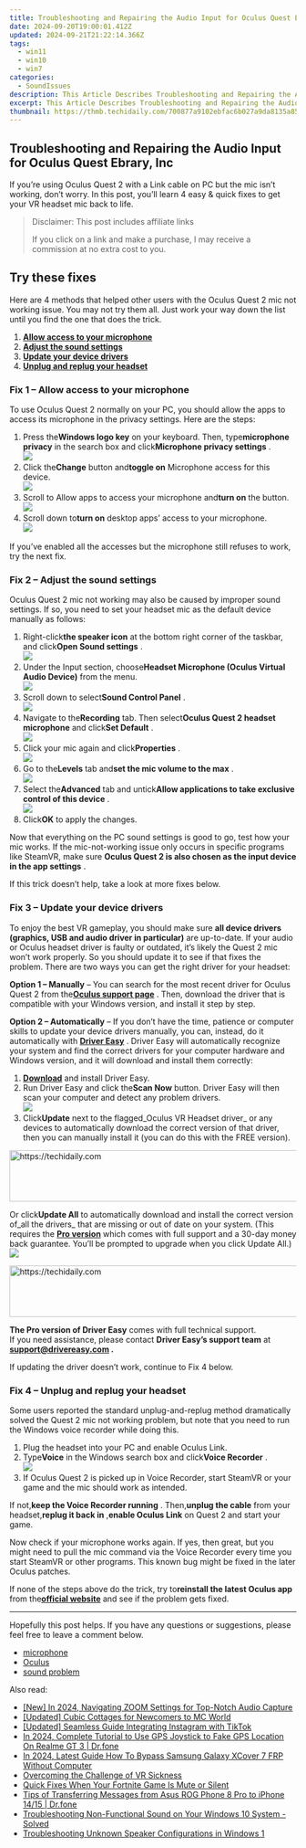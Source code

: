 ```yaml
---
title: Troubleshooting and Repairing the Audio Input for Oculus Quest Ebrary, Inc
date: 2024-09-20T19:00:01.412Z
updated: 2024-09-21T21:22:14.366Z
tags:
  - win11
  - win10
  - win7
categories:
  - SoundIssues
description: This Article Describes Troubleshooting and Repairing the Audio Input for Oculus Quest Ebrary, Inc
excerpt: This Article Describes Troubleshooting and Repairing the Audio Input for Oculus Quest Ebrary, Inc
thumbnail: https://thmb.techidaily.com/700877a9102ebfac6b027a9da8135a8597355f7b411786ceebe675ffa9f20381.jpg
---
```


## Troubleshooting and Repairing the Audio Input for Oculus Quest Ebrary, Inc

If you’re using Oculus Quest 2 with a Link cable on PC but the mic isn’t working, don’t worry. In this post, you’ll learn 4 easy & quick fixes to get your VR headset mic back to life.

>  Disclaimer: This post includes affiliate links
>
>  If you click on a link and make a purchase, I may receive a commission at no extra cost to you.
>

## Try these fixes

 Here are 4 methods that helped other users with the Oculus Quest 2 mic not working issue. You may not try them all. Just work your way down the list until you find the one that does the trick.

1. **[Allow access to your microphone](https://tools.techidaily.com/drivereasy/download/)**
2. **[Adjust the sound settings](https://tools.techidaily.com/drivereasy/download/)**
3. [**Update your device drivers**](https://tools.techidaily.com/drivereasy/download/)
4. **[Unplug and replug your headset](https://tools.techidaily.com/drivereasy/download/)**

### Fix 1 – Allow access to your microphone

 To use Oculus Quest 2 normally on your PC, you should allow the apps to access its microphone in the privacy settings. Here are the steps:

1. Press the**Windows logo key** on your keyboard. Then, type**microphone privacy** in the search box and click**Microphone privacy settings** .  
![](https://images.drivereasy.com/wp-content/uploads/2021/01/1-1-2.jpg)
2. Click the**Change** button and**toggle on** Microphone access for this device.  
![](https://images.drivereasy.com/wp-content/uploads/2021/01/1-2-2.jpg)
3. Scroll to Allow apps to access your microphone and**turn on** the button.  
![](https://images.drivereasy.com/wp-content/uploads/2021/01/1-3-3.jpg)
4. Scroll down to**turn on** desktop apps’ access to your microphone.  
![](https://images.drivereasy.com/wp-content/uploads/2021/01/1-4-2.jpg)

 If you’ve enabled all the accesses but the microphone still refuses to work, try the next fix.

### Fix 2 – Adjust the sound settings

 Oculus Quest 2 mic not working may also be caused by improper sound settings. If so, you need to set your headset mic as the default device manually as follows:

1. Right-click**the speaker icon** at the bottom right corner of the taskbar, and click**Open Sound settings** .  
![](https://images.drivereasy.com/wp-content/uploads/2021/01/sound-settings-1-4.jpg)
2. Under the Input section, choose**Headset Microphone (Oculus Virtual Audio Device)** from the menu.  
![](https://images.drivereasy.com/wp-content/uploads/2021/01/sound-settings-4-1.jpg)
3. Scroll down to select**Sound Control Panel** .  
![](https://images.drivereasy.com/wp-content/uploads/2021/01/sound-settings-7.jpg)
4. Navigate to the**Recording** tab. Then select**Oculus Quest 2 headset microphone** and click**Set Default** .  
![](https://images.drivereasy.com/wp-content/uploads/2021/01/sound-settings-3-2.jpg)
5. Click your mic again and click**Properties** .  
![](https://images.drivereasy.com/wp-content/uploads/2021/01/sound-settings-8.jpg)
6. Go to the**Levels** tab and**set the mic volume to the max** .  
![](https://images.drivereasy.com/wp-content/uploads/2021/01/sound-settings-9.jpg)
7. Select the**Advanced** tab and untick**Allow applications to take exclusive control of this device** .  
![](https://images.drivereasy.com/wp-content/uploads/2021/01/sound-settings-6.jpg)
8. Click**OK** to apply the changes.

 Now that everything on the PC sound settings is good to go, test how your mic works. If the mic-not-working issue only occurs in specific programs like SteamVR, make sure **Oculus Quest 2 is also chosen as the input device in the app settings** .

If this trick doesn’t help, take a look at more fixes below.

### Fix 3 – Update your device drivers

 To enjoy the best VR gameplay, you should make sure **all device drivers (graphics, USB and audio driver in particular)** are up-to-date. If your audio or Oculus headset driver is faulty or outdated, it’s likely the Quest 2 mic won’t work properly. So you should update it to see if that fixes the problem. There are two ways you can get the right driver for your headset:

**Option 1 – Manually** – You can search for the most recent driver for Oculus Quest 2 from the[**Oculus support page**](https://support.oculus.com/) . Then, download the driver that is compatible with your Windows version, and install it step by step.

**Option 2 – Automatically** – If you don’t have the time, patience or computer skills to update your device drivers manually, you can, instead, do it automatically with **[Driver Easy](https://tools.techidaily.com/drivereasy/download/)**  . Driver Easy will automatically recognize your system and find the correct drivers for your computer hardware and Windows version, and it will download and install them correctly:

1. **[Download](https://tools.techidaily.com/drivereasy/download/)**  and install Driver Easy.
2. Run Driver Easy and click the**Scan Now** button. Driver Easy will then scan your computer and detect any problem drivers.  
![](https://images.drivereasy.com/wp-content/uploads/2021/01/de-borderless-1.jpg)
3. Click**Update** next to the flagged_Oculus VR Headset driver_ or any devices to automatically download the correct version of that driver, then you can manually install it (you can do this with the FREE version).  

<!-- affiliate ads begin -->
<a href="https://appsumo.8odi.net/c/5597632/2094476/7443" target="_top" id="2094476">
  <img src="//a.impactradius-go.com/display-ad/7443-2094476" border="0" alt="https://techidaily.com" width="728" height="90"/>
</a>
<img height="0" width="0" src="https://appsumo.8odi.net/i/5597632/2094476/7443" style="position:absolute;visibility:hidden;" border="0" />
<!-- affiliate ads end -->

 Or click**Update All** to automatically download and install the correct version of_all the drivers_ that are missing or out of date on your system. (This requires the **[Pro version](https://tools.techidaily.com/drivereasy/download/)**  which comes with full support and a 30-day money back guarantee. You’ll be prompted to upgrade when you click Update All.)  
![](https://images.drivereasy.com/wp-content/uploads/2021/01/update-oculus-headset-driver.jpg)

<!-- affiliate ads begin -->
<a href="https://appsumo.8odi.net/c/5597632/2082539/7443" target="_top" id="2082539">
  <img src="//a.impactradius-go.com/display-ad/7443-2082539" border="0" alt="https://techidaily.com" width="728" height="90"/>
</a>
<img height="0" width="0" src="https://appsumo.8odi.net/i/5597632/2082539/7443" style="position:absolute;visibility:hidden;" border="0" />
<!-- affiliate ads end -->

**The Pro version of Driver Easy** comes with full technical support.  
 If you need assistance, please contact **Driver Easy’s support team** at **[support@drivereasy.com](https://tools.techidaily.com/drivereasy/download/) .**

If updating the driver doesn’t work, continue to Fix 4 below.

### Fix 4 – Unplug and replug your headset

 Some users reported the standard unplug-and-replug method dramatically solved the Quest 2 mic not working problem, but note that you need to run the Windows voice recorder while doing this.

1. Plug the headset into your PC and enable Oculus Link.
2. Type**Voice** in the Windows search box and click**Voice Recorder** .  
![](https://images.drivereasy.com/wp-content/uploads/2021/01/voice-recorder.jpg)
3. If Oculus Quest 2 is picked up in Voice Recorder, start SteamVR or your game and the mic should work as intended.  

 If not,**keep the Voice Recorder running** . Then,**unplug the cable** from your headset,**replug it back in** ,**enable Oculus Link** on Quest 2 and start your game.

 Now check if your microphone works again. If yes, then great, but you might need to pull the mic command via the Voice Recorder every time you start SteamVR or other programs. This known bug might be fixed in the later Oculus patches.

 If none of the steps above do the trick, try to**reinstall the latest Oculus app** from the[**official website**](https://www.oculus.com/setup/) and see if the problem gets fixed.

---

 Hopefully this post helps. If you have any questions or suggestions, please feel free to leave a comment below.

* [microphone](https://tools.techidaily.com/drivereasy/download/)
* [Oculus](https://tools.techidaily.com/drivereasy/download/)
* [sound problem](https://tools.techidaily.com/drivereasy/download/)

<ins class="adsbygoogle"
     style="display:block"
     data-ad-format="autorelaxed"
     data-ad-client="ca-pub-7571918770474297"
     data-ad-slot="1223367746"></ins>

<ins class="adsbygoogle"
     style="display:block"
     data-ad-client="ca-pub-7571918770474297"
     data-ad-slot="8358498916"
     data-ad-format="auto"
     data-full-width-responsive="true"></ins>

<span class="atpl-alsoreadstyle">Also read:</span>
<div><ul>
<li><a href="https://visual-screen-recording.techidaily.com/new-in-2024-navigating-zoom-settings-for-top-notch-audio-capture/"><u>[New] In 2024, Navigating ZOOM Settings for Top-Notch Audio Capture</u></a></li>
<li><a href="https://desktop-recording.techidaily.com/updated-cubic-cottages-for-newcomers-to-mc-world/"><u>[Updated] Cubic Cottages for Newcomers to MC World</u></a></li>
<li><a href="https://extra-approaches.techidaily.com/updated-seamless-guide-integrating-instagram-with-tiktok/"><u>[Updated] Seamless Guide Integrating Instagram with TikTok</u></a></li>
<li><a href="https://review-topics.techidaily.com/in-2024-complete-tutorial-to-use-gps-joystick-to-fake-gps-location-on-realme-gt-3-drfone-by-drfone-virtual-android/"><u>In 2024, Complete Tutorial to Use GPS Joystick to Fake GPS Location On Realme GT 3 | Dr.fone</u></a></li>
<li><a href="https://bypass-frp.techidaily.com/in-2024-latest-guide-how-to-bypass-samsung-galaxy-xcover-7-frp-without-computer-by-drfone-android/"><u>In 2024, Latest Guide How To Bypass Samsung Galaxy XCover 7 FRP Without Computer</u></a></li>
<li><a href="https://extra-information.techidaily.com/overcoming-the-challenge-of-vr-sickness/"><u>Overcoming the Challenge of VR Sickness</u></a></li>
<li><a href="https://sound-issues.techidaily.com/quick-fixes-when-your-fortnite-game-is-mute-or-silent/"><u>Quick Fixes When Your Fortnite Game Is Mute or Silent</u></a></li>
<li><a href="https://android-transfer.techidaily.com/tips-of-transferring-messages-from-asus-rog-phone-8-pro-to-iphone-1415-drfone-by-drfone-transfer-from-android-transfer-from-android/"><u>Tips of Transferring Messages from Asus ROG Phone 8 Pro to iPhone 14/15 | Dr.fone</u></a></li>
<li><a href="https://sound-issues.techidaily.com/troubleshooting-non-functional-sound-on-your-windows-10-system-solved/"><u>Troubleshooting Non-Functional Sound on Your Windows 10 System - Solved</u></a></li>
<li><a href="https://sound-issues.techidaily.com/troubleshooting-unknown-speaker-configurations-in-windows-1/"><u>Troubleshooting Unknown Speaker Configurations in Windows 1</u></a></li>
</ul></div>

